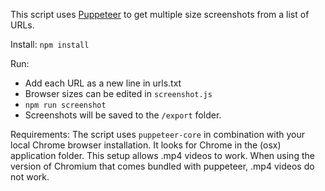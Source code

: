 This script uses [Puppeteer](https://pptr.dev/) to get multiple size screenshots from a list of URLs.

Install: `npm install`

Run:
- Add each URL as a new line in urls.txt
- Browser sizes can be edited in `screenshot.js`
- `npm run screenshot`
- Screenshots will be saved to the `/export` folder.

Requirements:
The script uses `puppeteer-core` in combination with your local Chrome browser installation. It looks for Chrome in the (osx) application folder. This setup allows .mp4 videos to work. When using the version of Chromium that comes bundled with puppeteer, .mp4 videos do not work.
